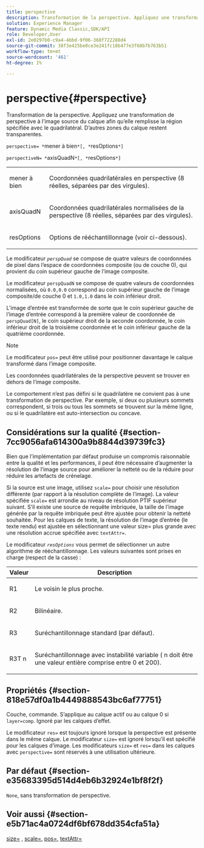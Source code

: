 ```yaml
---
title: perspective
description: Transformation de la perspective. Appliquez une transformation de perspective à l’image source du calque afin qu’elle remplisse la région spécifiée avec le quadrilatéral. D’autres zones du calque restent transparentes.
solution: Experience Manager
feature: Dynamic Media Classic,SDK/API
role: Developer,User
exl-id: 2e0297b0-c9a4-4bbd-9f06-368f722288d4
source-git-commit: 38f3e425be0ce3e241fc18b477e3f68b7b763b51
workflow-type: tm+mt
source-wordcount: '461'
ht-degree: 1%

---
```


# perspective{#perspective}

Transformation de la perspective. Appliquez une transformation de perspective à l’image source du calque afin qu’elle remplisse la région spécifiée avec le quadrilatéral. D’autres zones du calque restent transparentes.

`perspective= *`mener à bien`*[, *`resOptions`*]`

`perspectiveN= *`axisQuadN`*[, *`resOptions`*]`

<table id="simpletable_4BD38BBF53964F7D97B9E58914C97B3F"> 
 <tr class="strow"> 
  <td class="stentry"> <p><span class="varname"> mener à bien</span> </p></td> 
  <td class="stentry"> <p>Coordonnées quadrilatérales en perspective (8 réelles, séparées par des virgules). </p></td> 
 </tr> 
 <tr class="strow"> 
  <td class="stentry"> <p><span class="varname"> axisQuadN</span> </p></td> 
  <td class="stentry"> <p>Coordonnées quadrilatérales normalisées de la perspective (8 réelles, séparées par des virgules). </p></td> 
 </tr> 
 <tr class="strow"> 
  <td class="stentry"> <p><span class="varname"> resOptions</span> </p></td> 
  <td class="stentry"> <p>Options de rééchantillonnage (voir ci-dessous). </p></td> 
 </tr> 
</table>

Le modificateur *`perspQuad`* se compose de quatre valeurs de coordonnées de pixel dans l’espace de coordonnées composite (ou de couche 0), qui provient du coin supérieur gauche de l’image composite.

Le modificateur `perspQuadN` se compose de quatre valeurs de coordonnées normalisées, où `0.0,0.0` correspond au coin supérieur gauche de l’image composite/de couche 0 et `1.0,1.0` dans le coin inférieur droit.

L’image d’entrée est transformée de sorte que le coin supérieur gauche de l’image d’entrée correspond à la première valeur de coordonnée de `perspQuad[N]`, le coin supérieur droit de la seconde coordonnée, le coin inférieur droit de la troisième coordonnée et le coin inférieur gauche de la quatrième coordonnée.

>[!NOTE]
>
>Le modificateur `pos=` peut être utilisé pour positionner davantage le calque transformé dans l’image composite.

Les coordonnées quadrilatérales de la perspective peuvent se trouver en dehors de l’image composite.

Le comportement n’est pas défini si le quadrilatère ne convient pas à une transformation de perspective. Par exemple, si deux ou plusieurs sommets correspondent, si trois ou tous les sommets se trouvent sur la même ligne, ou si le quadrilatère est auto-intersection ou concave.

## Considérations sur la qualité {#section-7cc9056afa614300a9b8844d39739fc3}

Bien que l’implémentation par défaut produise un compromis raisonnable entre la qualité et les performances, il peut être nécessaire d’augmenter la résolution de l’image source pour améliorer la netteté ou de la réduire pour réduire les artefacts de crénelage.

Si la source est une image, utilisez `scale=` pour choisir une résolution différente (par rapport à la résolution complète de l’image). La valeur spécifiée `scale=` est arrondie au niveau de résolution PTIF supérieur suivant. S’il existe une source de requête imbriquée, la taille de l’image générée par la requête imbriquée peut être ajustée pour obtenir la netteté souhaitée. Pour les calques de texte, la résolution de l’image d’entrée (le texte rendu) est ajustée en sélectionnant une valeur size= plus grande avec une résolution accrue spécifiée avec `textAttr=`.

Le modificateur *`resOptions`* vous permet de sélectionner un autre algorithme de rééchantillonnage. Les valeurs suivantes sont prises en charge (respect de la casse) :

<table id="table_0F20007986324E228096888ED37219C0"> 
 <thead> 
  <tr> 
   <th class="entry"> <b> Valeur</b> </th> 
   <th class="entry"> <b> Description</b> </th> 
  </tr> 
 </thead>
 <tbody> 
  <tr> 
   <td> <p> <span class="codeph"> R1</span> </p> </td> 
   <td> <p> Le voisin le plus proche. </p> </td> 
  </tr> 
  <tr> 
   <td> <p> <span class="codeph"> R2</span> </p> </td> 
   <td> <p> Bilinéaire. </p> </td> 
  </tr> 
  <tr> 
   <td> <p> <span class="codeph"> R3</span> </p> </td> 
   <td> <p> Suréchantillonnage standard (par défaut). </p> </td> 
  </tr> 
  <tr> 
   <td> <p> <span class="codeph">R3T<span class="varname"> n</span></span> </p> </td> 
   <td> <p> Suréchantillonnage avec instabilité variable (<span class="varname"> n</span> doit être une valeur entière comprise entre 0 et 200). </p> </td> 
  </tr> 
 </tbody> 
</table>

## Propriétés {#section-818e57df0a1b4449888543bc6af77751}

Couche, commande. S’applique au calque actif ou au calque 0 si `layer=comp`. Ignoré par les calques d’effet.

Le modificateur `res=` est toujours ignoré lorsque la perspective est présente dans le même calque. Le modificateur `size=` est ignoré lorsqu’il est spécifié pour les calques d’image. Les modificateurs `size=` et `res=` dans les calques avec `perspective=` sont réservés à une utilisation ultérieure.

## Par défaut {#section-e35683395d514d4eb6b32924e1bf8f2f}

`None`, sans transformation de perspective.

## Voir aussi {#section-e5b71ac4a0724df6bf678dd354cfa51a}

[size=](../../../../../is-api/http-ref/image-serving-api-ref/c-http-protocol-reference/c-data-types/r-size.md#reference-04d383f32c7b4003bed9978cb854747b) , [scale=](../../../../../is-api/http-ref/image-serving-api-ref/c-http-protocol-reference/c-command-reference/r-is-http-scale.md#reference-098c30cea1764f189e6f7c7e400cc065), [pos=](../../../../../is-api/http-ref/image-serving-api-ref/c-http-protocol-reference/c-command-reference/r-pos.md#reference-65de948f4b404f1182b22119ca332143), [textAttr=](../../../../../is-api/http-ref/image-serving-api-ref/c-http-protocol-reference/c-command-reference/r-textattr.md#reference-ff00484fa3244286abeff34911f7ec0d)
